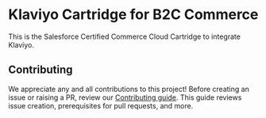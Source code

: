 # Klaviyo Cartridge for B2C Commerce

This is the Salesforce Certified Commerce Cloud Cartridge to integrate Klaviyo.

## Contributing

We appreciate any and all contributions to this project! Before creating an issue
or raising a PR, review our [Contributing guide](./docs/CONTRIBUTING.md). This guide
reviews issue creation, prerequisites for pull requests, and more.
